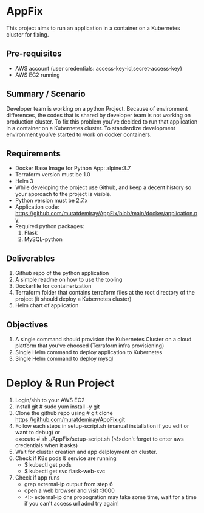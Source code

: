 # AppFix

This project aims to run an application in a container on a Kubernetes cluster for fixing.

## Pre-requisites

- AWS account (user credentials: access-key-id,secret-access-key)
- AWS EC2 running

##  Summary / Scenario
Developer team is working on a python Project. Because of environment differences, the codes that is shared by developer team is not working on production cluster.
To fix this problem you’ve decided to run that application in a container on a Kubernetes cluster.
To standardize development environment you’ve started to work on docker containers.

##  Requirements
- Docker Base Image for Python App: alpine:3.7
- Terraform version must be 1.0
- Helm 3
- While developing the project use Github, and keep a decent history so your approach to the project is visible.
- Python version must be 2.7.x
- Application code: https://github.com/muratdemiray/AppFix/blob/main/docker/application.py
- Required python packages:
  1. Flask
  2. MySQL-python
 
##  Deliverables
1. Github repo of the python application
2. A simple readme on how to use the tooling
3. Dockerfile for containerization
4. Terraform folder that contains terraform files at the root directory of the project (it should deploy a Kubernetes cluster)
5. Helm chart of application

##  Objectives
1. A single command should provision the Kubernetes Cluster on a cloud platform that you’ve choosed (Terraform infra provisioning)
2. Single Helm command to deploy application to Kubernetes
3. Single Helm command to deploy mysql

# Deploy & Run Project
1. Login/shh to your AWS EC2
2. Install git # sudo yum install -y git
3. Clone the github repo using # git clone https://github.com/muratdemiray/AppFix.git
4. Follow each steps in setup-script.sh (manual installation if you edit or want to debug)
        or      
   execute  # sh ./AppFix/setup-script.sh (<!>don't forget to enter aws credentials when it asks)
5. Wait for cluster creation and app delployment on cluster.
6. Check if K8s pods & service are running
    -  $ kubectl get pods
    -  $ kubectl get svc flask-web-svc
7. Check if app runs
    - grep external-ip output from step 6
    - open a web browser and visit <external-ip>:3000
    - <!> external-ip dns propogration may take some time, wait for a time if you can't access url adnd try again!

